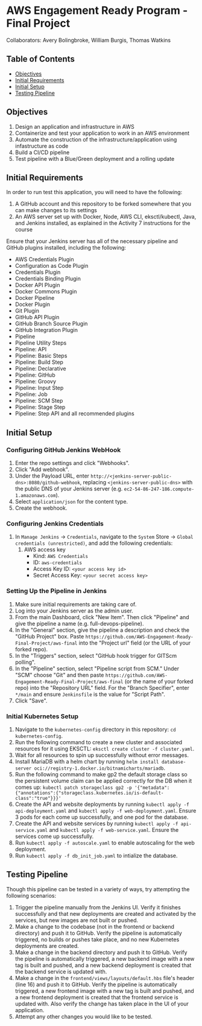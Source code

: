 # AWS Engagement Ready Program - Final Project
Collaborators: Avery Bolingbroke, William Burgis, Thomas Watkins

## Table of Contents

- [Objectives](#objectives)
- [Initial Requirements](#initial-requirements)
- [Initial Setup](#initial-setup)
- [Testing Pipeline](#testing-pipeline)

## Objectives
1. Design an application and infrastructure in AWS
1. Containerize and test your application to work in an AWS environment
1. Automate the construction of the infrastructure/application using infastructure as code
1. Build a CI/CD pipeline
1. Test pipeline with a Blue/Green deployment and a rolling update

## Initial Requirements

In order to run test this application, you will need to have the following:
1. A GitHub account and this repository to be forked somewhere that you can make changes to its settings
2. An AWS server set up with Docker, Node, AWS CLI, eksctl/kubectl, Java, and Jenkins installed, as explained in the Activity 7 instructions for the course

Ensure that your Jenkins server has all of the necessary pipeline and GitHub plugins installed, including the following:
- AWS Credentials Plugin
- Configuration as Code Plugin
- Credentials Plugin
- Credentials Binding Plugin
- Docker API Plugin
- Docker Commons Plugin
- Docker Pipeline
- Docker Plugin
- Git Plugin
- GitHub API Plugin
- GitHub Branch Source Plugin
- GitHub Integration Plugin
- Pipeline
- Pipeline Utility Steps
- Pipeline: API
- Pipeline: Basic Steps
- Pipeline: Build Step
- Pipeline: Declarative
- Pipeline: GitHub
- Pipeline: Groovy
- Pipeline: Input Step
- Pipeline: Job
- Pipeline: SCM Step
- Pipeline: Stage Step
- Pipeline: Step API
and all recommended plugins

## Initial Setup

### Configuring GitHub Jenkins WebHook
1. Enter the repo settings and click "Webhooks".
2. Click "Add webhook".
3. Under the Payload URL, enter `http://<jenkins-server-public-dns>:8080/github-webhook`, replacing `<jenkins-server-public-dns>` with the public DNS of your Jenkins server (e.g. `ec2-54-86-247-186.compute-1.amazonaws.com`).
4. Select `application/json` for the content type.
5. Create the webhook.

### Configuring Jenkins Credentials
1. In `Manage Jenkins` -> `Credentials`, navigate to the `System` Store -> `Global credentials (unrestricted)`, and add the following credentials:
    1. AWS access key
        - Kind: `AWS Credentials`
        - ID: `aws-credentials`
        - Access Key ID: `<your access key id>`
        - Secret Access Key: `<your secret access key>`

### Setting Up the Pipeline in Jenkins
1. Make sure initial requirements are taking care of.
2. Log into your Jenkins server as the admin user.
3. From the main Dashboard, click "New Item". Then click "Pipeline" and give the pipeline a name (e.g. full-devops-pipeline).
4. In the "General" section, give the pipeline a description and check the "GitHub Project" box. Paste `https://github.com/AWS-Engagement-Ready-Final-Project/aws-final` into the "Project url" field (or the URL of your forked repo).
5. In the "Triggers" section, select "GitHub hook trigger for GITScm polling".
6. In the "Pipeline" section, select "Pipeline script from SCM." Under "SCM" choose "Git" and then paste `https://github.com/AWS-Engagement-Ready-Final-Project/aws-final` (or the name of your forked repo) into the "Repository URL" field. For the "Branch Specifier", enter `*/main` and ensure `Jenkinsfile` is the value for "Script Path".
7. Click "Save".

### Initial Kubernetes Setup
1.  Navigate to the `kubernetes-config` directory in this repository: `cd kubernetes-config`.
2. Run the following command to create a new cluster and associated resources for it using EKSCTL: `eksctl create cluster -f cluster.yaml`.
3. Wait for all resources to spin up successfully without error messages.
4. Install MariaDB with a helm chart by running `helm install database-server oci://registry-1.docker.io/bitnamicharts/mariadb`.
5. Run the following command to make gp2 the default storage class so the persistent volume claim can be applied correctly for the DB when it comes up: `kubectl patch storageclass gp2 -p '{"metadata": {"annotations":{"storageclass.kubernetes.io/is-default-class":"true"}}}'`
6. Create the API and website deployments by running `kubectl apply -f api-deployment.yaml` and `kubectl apply -f web-deployment.yaml`. Ensure 3 pods for each come up successfully, and one pod for the database.
7. Create the API and website services by running `kubectl apply -f api-service.yaml` and `kubectl apply -f web-service.yaml`. Ensure the services come up successfully.
8. Run `kubectl apply -f autoscale.yaml` to enable autoscaling for the web deployment.
9. Run `kubectl apply -f db_init_job.yaml` to intialize the database.

## Testing Pipeline

Though this pipeline can be tested in a variety of ways, try attempting the following scenarios:
1. Trigger the pipeline manually from the Jenkins UI. Verify it finishes successfully and that new deployments are created and activated by the services, but new images are not built or pushed.
2. Make a change to the codebase (not in the frontend or backend directory) and push it to GitHub. Verify the pipeline is automatically triggered, no builds or pushes take place, and no new Kubernetes deployments are created.
3. Make a change in the backend directory and push it to GitHub. Verify the pipeline is automatically triggered, a new backend image with a new tag is built and pushed, and a new backend deployment is created that the backend service is updated with.
4. Make a change in the `frontend/views/layouts/default.hbs` file's header (line 16) and push it to GitHub. Verify the pipeline is automatically triggered, a new frontend image with a new tag is built and pushed, and a new frontend deployment is created that the frontend service is updated with. Also verify the change has taken place in the UI of your application.
5. Attempt any other changes you would like to be tested.
